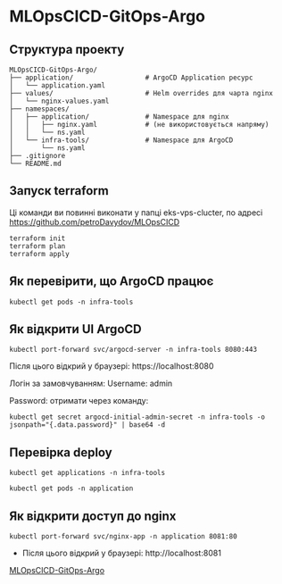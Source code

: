 # MLOpsCICD-GitOps-Argo
<!-- gitops repositiry:namespaces/application/nginx.yaml, ns.yaml; namespaces/infra-tools/ns.yaml; readme.md -->


## Структура проекту

```
MLOpsCICD-GitOps-Argo/
├── application/                  # ArgoCD Application ресурс
│   └── application.yaml
├── values/                       # Helm overrides для чарта nginx
│   └── nginx-values.yaml
├── namespaces/
│   ├── application/              # Namespace для nginx
│   │   ├── nginx.yaml            # (не використовується напряму)
│   │   └── ns.yaml
│   └── infra-tools/              # Namespace для ArgoCD
│       └── ns.yaml
├── .gitignore
└── README.md
```


## Запуск terraform

Ці команди ви повинні виконати у папці eks-vps-clucter, по адресі https://github.com/petroDavydov/MLOpsCICD

```
terraform init
terraform plan
terraform apply
```

## Як перевірити, що ArgoCD працює

```
kubectl get pods -n infra-tools
```

## Як відкрити UI ArgoCD

```
kubectl port-forward svc/argocd-server -n infra-tools 8080:443
```

Після цього відкрий у браузері: https://localhost:8080

Логін за замовчуванням:
Username: admin

Password: отримати через команду:

```
kubectl get secret argocd-initial-admin-secret -n infra-tools -o jsonpath="{.data.password}" | base64 -d
```

## Перевірка deploy

```
kubectl get applications -n infra-tools
```

```
kubectl get pods -n application
```

## Як відкрити доступ до nginx

```
kubectl port-forward svc/nginx-app -n application 8081:80
```

* Після цього відкрий у браузері: http://localhost:8081


[MLOpsCICD-GitOps-Argo](https://github.com/petroDavydov/MLOpsCICD-GitOps-Argo)